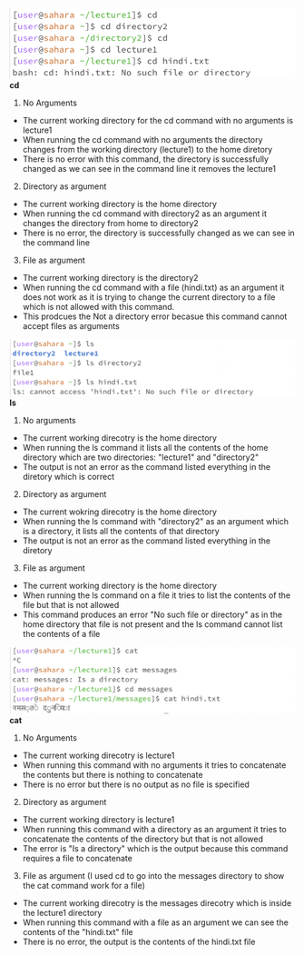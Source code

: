 ![Image](https://github.com/ishi1022/cse15l-lab-reports/blob/main/Screen%20Shot%202024-01-14%20at%208.26.25%20PM.png?raw=true)
**cd**
1. No Arguments
- The current working directory for the cd command with no arguments is lecture1
- When running the cd command with no arguments the directory changes from the working directory (lecture1) to the home diretory
- There is no error with this command, the directory is successfully changed as we can see in the command line it removes the lecture1
2. Directory as argument
- The current working directory is the home directory
- When running the cd command with directory2 as an argument it changes the directory from home to directory2
- There is no error, the directory is successfully changed as we can see in the command line
3. File as argument
- The current working directory is the directory2
- When running the cd command with a file (hindi.txt) as an argument it does not work as it is trying to change the current directory to a file which is not allowed with this command.
- This prodcues the Not a directory error becasue this command cannot accept files as arguments

![Image](https://github.com/ishi1022/cse15l-lab-reports/blob/main/Screen%20Shot%202024-01-15%20at%2012.32.28%20PM.png?raw=true)
**ls**
1. No arguments
- The current working direcotry is the home directory
- When running the ls command it lists all the contents of the home directory which are two directories: "lecture1" and "directory2"
- The output is not an error as the command listed everything in the diretory which is correct
2. Directory as argument
- The current wokring direcotry is the home directory
- When running the ls command with "directory2" as an argument which is a directory, it lists all the contents of that directory
- The output is not an error as the command listed everything in the diretory
3. File as argument
- The current working directory is the home directory
- When running the ls command on a file it tries to list the contents of the file but that is not allowed
- This command produces an error "No such file or directory" as in the home directory that file is not present and the ls command cannot list the contents of a file

![Image](https://github.com/ishi1022/cse15l-lab-reports/blob/main/Screen%20Shot%202024-01-15%20at%2012.33.55%20PM.png?raw=true)
**cat**
1. No Arguments
- The current working direcotry is lecture1
- When running this command with no arguments it tries to concatenate the contents but there is nothing to concatenate
- There is no error but there is no output as no file is specified
2. Directory as argument
- The current working directory is lecture1 
- When running this command with a directory as an argument it tries to concatenate the contents of the directory but that is not allowed
- The error is "Is a directory" which is the output because this command requires a file to concatenate
3. File as argument
  (I used cd to go into the messages directory to show the cat command work for a file)
- The current working direcotry is the messages direcotry which is inside the lecture1 directory
- When running this command with a file as an argument we can see the contents of the "hindi.txt" file
- There is no error, the output is the contents of the hindi.txt file

